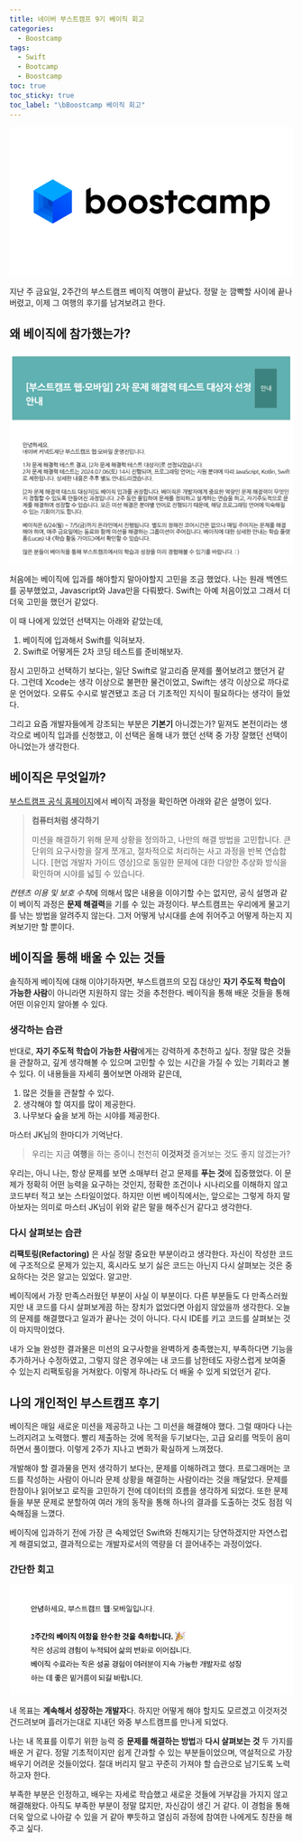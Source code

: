 ```yaml
---
title: 네이버 부스트캠프 9기 베이직 회고
categories:
  - Boostcamp
tags:
  - Swift
  - Bootcamp
  - Boostcamp
toc: true
toc_sticky: true
toc_label: "\bBoostcamp 베이직 회고"
---
```

![](https://raw.githubusercontent.com/clxxrlove/clxxrlove.github.io/master/assets/images/boostcamp_b_01.png)

지난 주 금요일, 2주간의 부스트캠프 베이직 여행이 끝났다. 정말 눈 깜빡할 사이에 끝나버렸고, 이제 그 여행의 후기를 남겨보려고 한다.

## 왜 베이직에 참가했는가?

![](https://raw.githubusercontent.com/clxxrlove/clxxrlove.github.io/master/assets/images/boostcamp_b_02.png)

처음에는 베이직에 입과를 해야할지 말아야할지 고민을 조금 했었다. 나는 원래 백엔드를 공부했었고, Javascript와 Java만을 다뤄봤다. Swift는 아예 처음이었고 그래서 더더욱 고민을 했던거 같았다.

이 때 나에게 있었던 선택지는 아래와 같았는데,

1. 베이직에 입과해서 Swift를 익혀보자.
2. Swift로 어떻게든 2차 코딩 테스트를 준비해보자.

잠시 고민하고 선택하기 보다는, 일단 Swift로 알고리즘 문제를 풀어보려고 했던거 같다. 그런데 Xcode는 생각 이상으로 불편한 물건이었고, Swift는 생각 이상으로 까다로운 언어었다. 오류도 수시로 발견됐고 조금 더 기초적인 지식이 필요하다는 생각이 들었다.

그리고 요즘 개발자들에게 강조되는 부분은 **기본기** 아니겠는가? 밑져도 본전이라는 생각으로 베이직 입과를 신청했고, 이 선택은 올해 내가 했던 선택 중 가장 잘했던 선택이 아니었는가 생각한다.


## 베이직은 무엇일까?

[부스트캠프 공식 홈페이지](https://boostcamp.connect.or.kr/program_wm.html)에서 베이직 과정을 확인하면 아래와 같은 설명이 있다.

>**컴퓨터처럼 생각하기**
>
> 미션을 해결하기 위해 문제 상황을 정의하고, 나만의 해결 방법을 고민합니다. 큰 단위의 요구사항을 잘게 쪼개고, 절차적으로 처리하는 사고 과정을 반복 연습합니다. [현업 개발자 가이드 영상]으로 동일한 문제에 대한 다양한 추상화 방식을 확인하며 시야를 넓힐 수 있습니다.

*컨텐츠 이용 및 보호 수칙*에 의해서 많은 내용을 이야기할 수는 없지만, 공식 설명과 같이 베이직 과정은 **문제 해결력**을 기를 수 있는 과정이다. 부스트캠프는 우리에게 물고기를 낚는 방법을 알려주지 않는다. 그저 어떻게 낚시대를 손에 쥐어주고 어떻게 하는지 지켜보기만 할 뿐이다.


## 베이직을 통해 배울 수 있는 것들

솔직하게 베이직에 대해 이야기하자면, 부스트캠프의 모집 대상인 **자기 주도적 학습이 가능한 사람**이 아니라면 지원하지 않는 것을 추천한다. 베이직을 통해 배운 것들을 통해 어떤 이유인지 알아볼 수 있다.

### 생각하는 습관

반대로, **자기 주도적 학습이 가능한 사람**에게는 강력하게 추천하고 싶다. 정말 많은 것들을 관찰하고, 깊게 생각해볼 수 있으며 고민할 수 있는 시간을 가질 수 있는 기회라고 볼 수 있다. 이 내용들을 자세히 풀어보면 아래와 같은데,

1. 많은 것들을 관찰할 수 있다.
2. 생각해야 할 여지를 많이 제공한다.
3. 나무보다 숲을 보게 하는 시야를 제공한다.

마스터 JK님의 한마디가 기억난다. 

> 우리는 지금 **여행**을 하는 중이니 천천히 **이것저것** 즐겨보는 것도 좋지 않겠는가?

우리는, 아니 나는, 항상 문제를 보면 소매부터 걷고 문제를 **푸는 것**에 집중했었다. 이 문제가 정확히 어떤 능력을 요구하는 것인지, 정확한 조건이나 시나리오를 이해하지 않고 코드부터 적고 보는 스타일이었다. 하지만 이번 베이직에서는, 앞으로는 그렇게 하지 말아보자는 의미로 마스터 JK님이 위와 같은 말을 해주신거 같다고 생각한다.

### 다시 살펴보는 습관

**리팩토링(Refactoring)** 은 사실 정말 중요한 부분이라고 생각한다. 자신이 작성한 코드에 구조적으로 문제가 있는지, 혹시라도 보기 싫은 코드는 아닌지 다시 살펴보는 것은 중요하다는 것은 알고는 있었다. 알고만.

베이직에서 가장 만족스러웠던 부분이 사실 이 부분이다. 다른 부분들도 다 만족스러웠지만 내 코드를 다시 살펴보게끔 하는 장치가 없었다면 아쉽지 않았을까 생각한다. 오늘의 문제를 해결했다고 일과가 끝나는 것이 아니다. 다시 IDE를 키고 코드를 살펴보는 것이 마지막이었다.

내가 오늘 완성한 결과물은 미션의 요구사항을 완벽하게 충족했는지, 부족하다면 기능을 추가하거나 수정하였고, 그렇지 않은 경우에는 내 코드를 남한테도 자랑스럽게 보여줄 수 있는지 리팩토링을 거쳐왔다. 이렇게 하나라도 더 배울 수 있게 되었던거 같다.


## 나의 개인적인 부스트캠프 후기

베이직은 매일 새로운 미션을 제공하고 나는 그 미션을 해결해야 했다. 그럴 때마다 나는 느려지려고 노력했다. 빨리 제출하는 것에 목적을 두기보다는, 고급 요리를 먹듯이 음미하면서 풀이했다. 이렇게 2주가 지나고 변화가 확실하게 느껴졌다.

개발해야 할 결과물을 먼저 생각하기 보다는, 문제를 이해하려고 했다. 프로그래머는 코드를 작성하는 사람이 아니라 문제 상황을 해결하는 사람이라는 것을 깨달았다. 문제를 한참이나 읽어보고 로직을 고민하기 전에 데이터의 흐름을 생각하게 되었다. 또한 문제들을 부분 문제로 분할하여 여러 개의 동작을 통해 하나의 결과를 도출하는 것도 점점 익숙해짐을 느꼈다.

베이직에 입과하기 전에 가장 큰 숙제었던 Swift와 친해지기는 당연하겠지만 자연스럽게 해결되었고, 결과적으로는 개발자로서의 역량을 더 끌어내주는 과정이었다.


### 간단한 회고

![](https://raw.githubusercontent.com/clxxrlove/clxxrlove.github.io/master/assets/images/boostcamp_b_03.png)

내 목표는 **계속해서 성장하는 개발자**다. 하지만 어떻게 해야 할지도 모르겠고 이것저것 건드려보며 흘러가는대로 지내던 와중 부스트캠프를 만나게 되었다.

나는 내 목표를 이루기 위한 능력 중 **문제를 해결하는 방법**과 **다시 살펴보는 것** 두 가지를 배운 거 같다. 정말 기초적이지만 쉽게 간과할 수 있는 부분들이었으며, 역설적으로 가장 배우기 어려운 것들이었다. 절대 버리지 말고 꾸준히 가져야 할 습관으로 남기도록 노력하고자 한다.

부족한 부분은 인정하고, 배우는 자세로 학습했고 새로운 것들에 거부감을 가지지 않고 해결해왔다. 아직도 부족한 부분이 정말 많지만, 자신감이 생긴 거 같다. 이 경험을 통해 더욱 앞으로 나아갈 수 있을 거 같아 뿌듯하고 열심히 과정에 참여한 나에게도 칭찬을 해주고 싶다.

